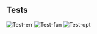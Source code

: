 ## Tests
![Test-err](https://img.shields.io/badge/Test_err-100%25-brightgreen?style=plastic&logo=github)
![Test-fun](https://img.shields.io/badge/Test_fun-100%25-brightgreen?style=plastic&logo=github)
![Test-opt](https://img.shields.io/badge/Test_opt-0%25-red?style=plastic&logo=github)

